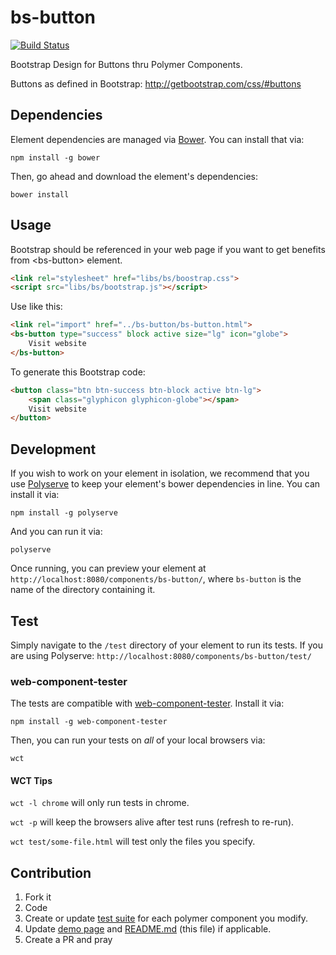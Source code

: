 # bs-button

[![Build Status](https://travis-ci.org/PolymerBootstrapElements/bs-button.svg?branch=master)](https://travis-ci.org/PolymerBootstrapElements/bs-button)

Bootstrap Design for Buttons thru Polymer Components.

Buttons as defined in Bootstrap: http://getbootstrap.com/css/#buttons

## Dependencies

Element dependencies are managed via [Bower](http://bower.io/). You can
install that via:

    npm install -g bower

Then, go ahead and download the element's dependencies:

    bower install

## Usage

Bootstrap should be referenced in your web page if you want to get benefits from &lt;bs-button&gt; element.

```html
<link rel="stylesheet" href="libs/bs/boostrap.css">
<script src="libs/bs/bootstrap.js"></script>
```

Use <bs-button> like this:

```html
<link rel="import" href="../bs-button/bs-button.html">
<bs-button type="success" block active size="lg" icon="globe">
    Visit website
</bs-button>
```

To generate this Bootstrap code:

```html
<button class="btn btn-success btn-block active btn-lg">
    <span class="glyphicon glyphicon-globe"></span>
    Visit website
</button>
```

## Development

If you wish to work on your element in isolation, we recommend that you use
[Polyserve](https://github.com/PolymerLabs/polyserve) to keep your element's
bower dependencies in line. You can install it via:

    npm install -g polyserve

And you can run it via:

    polyserve

Once running, you can preview your element at
`http://localhost:8080/components/bs-button/`, where `bs-button` is the name of the directory containing it.


## Test

Simply navigate to the `/test` directory of your element to run its tests. If
you are using Polyserve: `http://localhost:8080/components/bs-button/test/`

### web-component-tester

The tests are compatible with [web-component-tester](https://github.com/Polymer/web-component-tester).
Install it via:

    npm install -g web-component-tester

Then, you can run your tests on _all_ of your local browsers via:

    wct

#### WCT Tips

`wct -l chrome` will only run tests in chrome.

`wct -p` will keep the browsers alive after test runs (refresh to re-run).

`wct test/some-file.html` will test only the files you specify.

## Contribution

1. Fork it
2. Code
3. Create or update [test suite](test/) for each polymer component you modify.
4. Update [demo page](demo/index.html) and [README.md](README.md) (this file) if applicable.
5. Create a PR and pray

